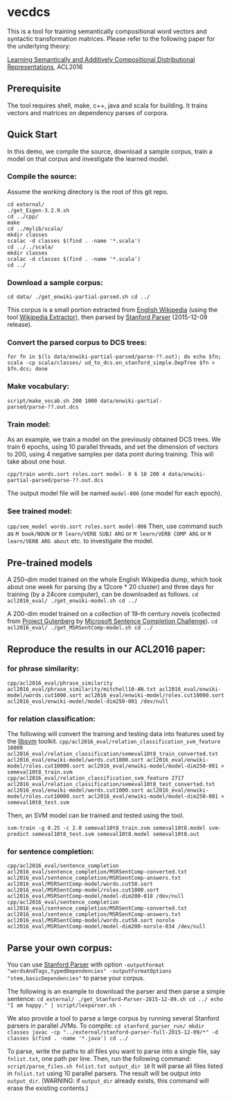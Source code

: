 # vecdcs

This is a tool for training semantically compositional word vectors and syntactic transformation matrices. Please refer to the following paper for the underlying theory:

[Learning Semantically and Additively Compositional Distributional Representations](http://aclweb.org/anthology/P/P16/P16-1121.pdf), ACL2016

## Prerequisite

The tool requires shell, make, c++, java and scala for building. It trains vectors and matrices on dependency parses of corpora. 

## Quick Start

In this demo, we compile the source, download a sample corpus, train a model on that corpus and investigate the learned model. 

### Compile the source:

Assume the working directory is the root of this git repo. 

```shell
cd external/
./get_Eigen-3.2.9.sh
cd ../cpp/
make
cd ../mylib/scala/
mkdir classes
scalac -d classes $(find . -name '*.scala')
cd ../../scala/
mkdir classes
scalac -d classes $(find . -name '*.scala')
cd ../
```

### Download a sample corpus:

`
cd data/
./get_enwiki-partial-parsed.sh
cd ../
`

This corpus is a small portion extracted from [English Wikipedia](https://en.wikipedia.org/wiki/Main_Page) (using the tool [Wikipedia Extractor](http://medialab.di.unipi.it/wiki/Wikipedia_Extractor)), then parsed by [Stanford Parser](http://nlp.stanford.edu/software/lex-parser.shtml) (2015-12-09 release).

### Convert the parsed corpus to DCS trees:

`
for fn in $(ls data/enwiki-partial-parsed/parse-??.out); do echo $fn; scala -cp scala/classes/ ud_to_dcs.en_stanford_simple.DepTree $fn > $fn.dcs; done
`
### Make vocabulary:

`
script/make_vocab.sh 200 1000 data/enwiki-partial-parsed/parse-??.out.dcs
`

### Train model:

As an example, we train a model on the previously obtained DCS trees. We train 6 epochs, using 10 parallel threads, and set the dimension of vectors to 200, using 4 negative samples per data point during training. This will take about one hour. 

`
cpp/train words.sort roles.sort model- 0 6 10 200 4 data/enwiki-partial-parsed/parse-??.out.dcs
`

The output model file will be named `model-006` (one model for each epoch).

### See trained model:

`
cpp/see_model words.sort roles.sort model-006
`
Then, use command such as 
`
M book/NOUN
`
or
`
M learn/VERB SUBJ ARG
`
or 
`
M learn/VERB COMP ARG
`
or 
`
M learn/VERB ARG about
`
etc. to investigate the model. 

## Pre-trained models

A 250-dim model trained on the whole English Wikipedia dump, which took about one week for parsing (by a 12core * 20 cluster) and three days for training (by a 24core computer), can be downloaded as follows.
`
cd acl2016_eval/
./get_enwiki-model.sh
cd ../
`

A 200-dim model trained on a collection of 19-th century novels (collected from [Project Gutenberg](https://www.gutenberg.org) by [Microsoft Sentence Completion Challenge](https://www.microsoft.com/en-us/research/project/msr-sentence-completion-challenge/)). 
`
cd acl2016_eval/
./get_MSRSentComp-model.sh
cd ../
`

## Reproduce the results in our ACL2016 paper:

### for phrase similarity:

`
cpp/acl2016_eval/phrase_similarity acl2016_eval/phrase_similarity/mitchell10-AN.txt acl2016_eval/enwiki-model/words.cut1000.sort acl2016_eval/enwiki-model/roles.cut10000.sort acl2016_eval/enwiki-model/model-dim250-001 /dev/null
`

### for relation classification:

The following will convert the training and testing data into features used by the [libsvm](https://www.csie.ntu.edu.tw/~cjlin/libsvm/) toolkit. 
`
cpp/acl2016_eval/relation_classification_svm_feature 16000 acl2016_eval/relation_classification/semeval10t8_train_converted.txt acl2016_eval/enwiki-model/words.cut1000.sort acl2016_eval/enwiki-model/roles.cut10000.sort acl2016_eval/enwiki-model/model-dim250-001 > semeval10t8_train.svm
cpp/acl2016_eval/relation_classification_svm_feature 2717 acl2016_eval/relation_classification/semeval10t8_test_converted.txt acl2016_eval/enwiki-model/words.cut1000.sort acl2016_eval/enwiki-model/roles.cut10000.sort acl2016_eval/enwiki-model/model-dim250-001 > semeval10t8_test.svm
`

Then, an SVM model can be trained and tested using the tool. 

`
svm-train -g 0.25 -c 2.0 semeval10t8_train.svm semeval10t8.model
svm-predict semeval10t8_test.svm semeval10t8.model semeval10t8.out
`

### for sentence completion:

`
cpp/acl2016_eval/sentence_completion acl2016_eval/sentence_completion/MSRSentComp-converted.txt acl2016_eval/sentence_completion/MSRSentComp-answers.txt acl2016_eval/MSRSentComp-model/words.cut50.sort acl2016_eval/MSRSentComp-model/roles.cut1000.sort acl2016_eval/MSRSentComp-model/model-dim200-018 /dev/null
cpp/acl2016_eval/sentence_completion acl2016_eval/sentence_completion/MSRSentComp-converted.txt acl2016_eval/sentence_completion/MSRSentComp-answers.txt acl2016_eval/MSRSentComp-model/words.cut50.sort norole acl2016_eval/MSRSentComp-model/model-dim200-norole-034 /dev/null
`

## Parse your own corpus:

You can use [Stanford Parser](http://nlp.stanford.edu/software/lex-parser.shtml) with option `-outputFormat "wordsAndTags,typedDependencies" -outputFormatOptions "stem,basicDependencies"` to parse your corpus. 

The following is an example to download the parser and then parse a simple sentence:
`
cd external/
./get_Stanford-Parser-2015-12-09.sh
cd ../
echo "I am happy." | script/lexparser.sh -
`

We also provide a tool to parse a large corpus by running several Stanford parsers in parallel JVMs. To compile:
`
cd stanford_parser_run/
mkdir classes
javac -cp "../external/stanford-parser-full-2015-12-09/*" -d classes $(find . -name '*.java')
cd ../
`

To parse, write the paths to all files you want to parse into a single file, say `fnlist.txt`, one path per line. Then, run the following command: 
`
script/parse_files.sh fnlist.txt output_dir 10
`
It will parse all files listed in `fnlist.txt` using 10 parallel parsers. The result will be output into `output_dir`. (WARNING: if `output_dir` already exists, this command will erase the existing contents.)
